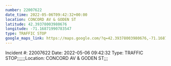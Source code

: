 ```yaml
---
number: 22007622
date_time: 2022-05-06T09:42:32+00:00
location: CONCORD AV & GODEN ST
latitude: 42.39378003980676
longitude: -71.16871990783547
type: TRAFFIC STOP
google_maps_link: https://maps.google.com/?q=42.39378003980676,-71.16871990783547
---
```


Incident #: 22007622  Date: 2022-05-06 09:42:32   Type: TRAFFIC STOP;;;;;;Location: CONCORD AV & GODEN ST;;;
